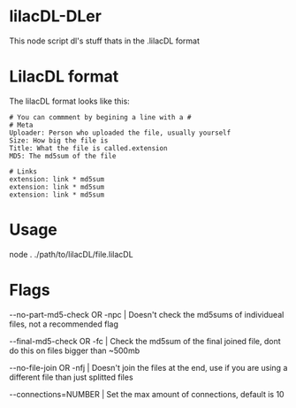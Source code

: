 # lilacDL-DLer
This node script dl's stuff thats in the .lilacDL format

# LilacDL format
The lilacDL format looks like this:
```
# You can commment by begining a line with a #
# Meta
Uploader: Person who uploaded the file, usually yourself
Size: How big the file is
Title: What the file is called.extension
MD5: The md5sum of the file

# Links
extension: link * md5sum
extension: link * md5sum
extension: link * md5sum
```

# Usage
node . ./path/to/lilacDL/file.lilacDL

# Flags

--no-part-md5-check OR -npc | Doesn't check the md5sums of individueal files, not a recommended flag

--final-md5-check OR -fc | Check the md5sum of the final joined file, dont do this on files bigger than ~500mb

--no-file-join OR -nfj | Doesn't join the files at the end, use if you are using a different file than just splitted files

--connections=NUMBER | Set the max amount of connections, default is 10